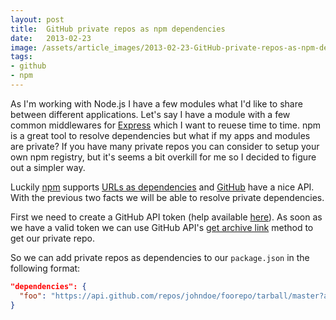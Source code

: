 ```yaml
---
layout: post
title:  GitHub private repos as npm dependencies
date:   2013-02-23
image: /assets/article_images/2013-02-23-GitHub-private-repos-as-npm-dependencies/octocat.jpg
tags:
- github
- npm
---
```


As I'm working with Node.js I have a few modules what I'd like to share between different applications. Let's say I have a module with a few common middlewares for [Express](http://expressjs.com) which I want to reuese time to time. npm is a great tool to resolve dependencies but what if my apps and modules are private?
If you have many private repos you can consider to setup your own npm registry,
but it's seems a bit overkill for me so I decided to figure out a simpler way.

Luckily [npm](https://npmjs.org) supports [URLs as dependencies](https://npmjs.org/doc/json.html) and [GitHub](https://github.com) have a nice API. With the previous two facts we will be able to resolve private dependencies.

First we need to create a GitHub API token (help available [here](https://help.github.com/articles/creating-an-oauth-token-for-command-line-use)). As soon as we have a valid token we can use GitHub API's [get archive link](http://developer.github.com/v3/repos/contents/#get-archive-link) method to get our private repo.

So we can add private repos as dependencies to our `package.json` in the following format:

```json
"dependencies": {
  "foo": "https://api.github.com/repos/johndoe/foorepo/tarball/master?access_token=xyz"
}
```
